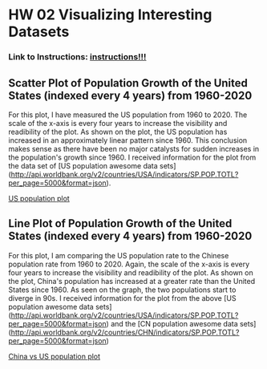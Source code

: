 # HW 02 Visualizing Interesting Datasets
### Link to Instructions: [**instructions!!!** ](https://github.com/mikeizbicki/cmc-csci040/tree/2021fall/hw_02)

## Scatter Plot of Population Growth of the United States (indexed every 4 years) from 1960-2020
For this plot, I have measured the US population from 1960 to 2020. The scale of the x-axis is every four years to increase the visibility and readibility of the plot. As shown on the plot, the US population has increased in an approximately linear pattern since 1960. This conclusion makes sense as there have been no major catalysts for sudden increases in the population's growth since 1960. I received information for the plot from the data set of [US population awesome data sets] (http://api.worldbank.org/v2/countries/USA/indicators/SP.POP.TOTL?per_page=5000&format=json). 

[US population plot](images/uspop.png)

## Line Plot of Population Growth of the United States (indexed every 4 years) from 1960-2020
For this plot, I am comparing the US population rate to the Chinese population rate from 1960 to 2020. Again, the scale of the x-axis is every four years to increase the visibility and readibility of the plot. As shown on the plot, China's population has increased at a greater rate than the United States since 1960. As seen on the graph, the two populations start to diverge in 90s. I received information for the plot from the above [US population awesome data sets] (http://api.worldbank.org/v2/countries/USA/indicators/SP.POP.TOTL?per_page=5000&format=json) and the [CN population awesome data sets] (http://api.worldbank.org/v2/countries/CHN/indicators/SP.POP.TOTL?per_page=5000&format=json)

[China vs US population plot](images/cnvsus.png)